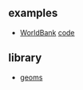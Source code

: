 
## examples

* [WorldBank](http://members.cbio.mines-paristech.fr/~thocking/WorldBank-facets/) [code](examples/worldbank.js)

## library

* [geoms](library/geoms.js)
